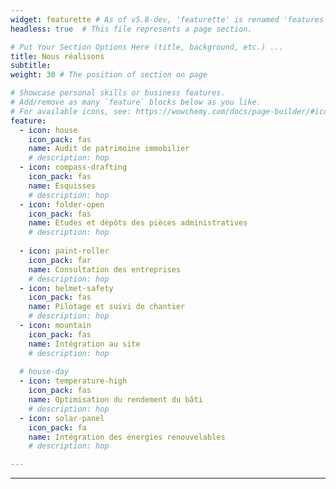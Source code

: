 ```yaml
---
widget: featurette # As of v5.8-dev, 'featurette' is renamed 'features'
headless: true  # This file represents a page section.

# Put Your Section Options Here (title, background, etc.) ...
title: Nous réalisons
subtitle:
weight: 30 # The position of section on page

# Showcase personal skills or business features.
# Add/remove as many `feature` blocks below as you like.
# For available icons, see: https://wowchemy.com/docs/page-builder/#icons compass-drafting
feature:
  - icon: house
    icon_pack: fas
    name: Audit de patrimoine immobilier
    # description: hop
  - icon: compass-drafting
    icon_pack: fas
    name: Esquisses
    # description: hop
  - icon: folder-open
    icon_pack: fas
    name: Etudes et dépôts des pièces administratives
    # description: hop
    
  - icon: paint-roller
    icon_pack: far
    name: Consultation des entreprises
    # description: hop
  - icon: helmet-safety
    icon_pack: fas
    name: Pilotage et suivi de chantier
    # description: hop
  - icon: mountain
    icon_pack: fas
    name: Intégration au site
    # description: hop
   
  # house-day 
  - icon: temperature-high
    icon_pack: fas
    name: Optimisation du rendement du bâti
    # description: hop
  - icon: solar-panel
    icon_pack: fa
    name: Intégration des énergies renouvelables
    # description: hop

---
```

---
&nbsp; &nbsp; &nbsp; &nbsp; &nbsp;
&nbsp; &nbsp; &nbsp; &nbsp; &nbsp;
&nbsp; &nbsp; &nbsp; &nbsp; &nbsp;
